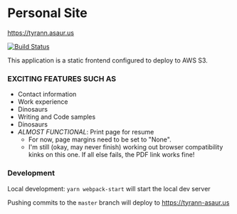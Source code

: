 # Personal Site

https://tyrann.asaur.us

[![Build Status](https://app.travis-ci.com/andolojm/tyrann-asaur-us.svg?branch=master)](https://app.travis-ci.com/andolojm/tyrann-asaur-us)

This application is a static frontend configured to deploy to AWS S3.

### EXCITING FEATURES SUCH AS
  * Contact information
  * Work experience
  * Dinosaurs
  * Writing and Code samples
  * Dinosaurs
  * *ALMOST FUNCTIONAL*: Print page for resume
    * For now, page margins need to be set to "None".
    * I'm still (okay, may never finish) working out browser compatibility kinks on this one. If all else fails, the PDF link works fine!

### Development

Local development: `yarn webpack-start` will start the local dev server

Pushing commits to the `master` branch will deploy to https://tyrann-asaur.us
